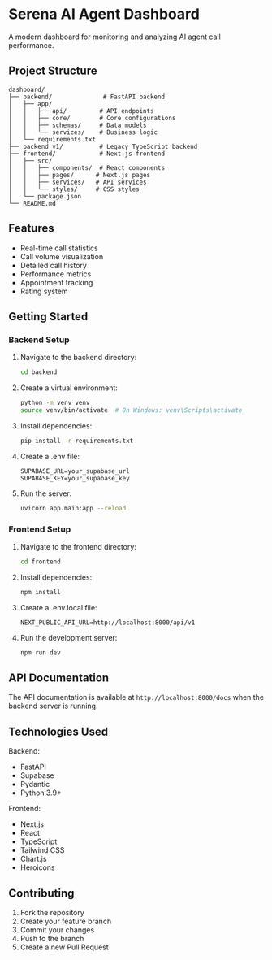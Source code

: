 # Serena AI Agent Dashboard

A modern dashboard for monitoring and analyzing AI agent call performance.

## Project Structure

```
dashboard/
├── backend/              # FastAPI backend
│   ├── app/
│   │   ├── api/         # API endpoints
│   │   ├── core/        # Core configurations
│   │   ├── schemas/     # Data models
│   │   └── services/    # Business logic
│   └── requirements.txt
├── backend_v1/          # Legacy TypeScript backend
├── frontend/            # Next.js frontend
│   ├── src/
│   │   ├── components/  # React components
│   │   ├── pages/      # Next.js pages
│   │   ├── services/   # API services
│   │   └── styles/     # CSS styles
│   └── package.json
└── README.md
```

## Features

- Real-time call statistics
- Call volume visualization
- Detailed call history
- Performance metrics
- Appointment tracking
- Rating system

## Getting Started

### Backend Setup

1. Navigate to the backend directory:
   ```bash
   cd backend
   ```

2. Create a virtual environment:
   ```bash
   python -m venv venv
   source venv/bin/activate  # On Windows: venv\Scripts\activate
   ```

3. Install dependencies:
   ```bash
   pip install -r requirements.txt
   ```

4. Create a .env file:
   ```
   SUPABASE_URL=your_supabase_url
   SUPABASE_KEY=your_supabase_key
   ```

5. Run the server:
   ```bash
   uvicorn app.main:app --reload
   ```

### Frontend Setup

1. Navigate to the frontend directory:
   ```bash
   cd frontend
   ```

2. Install dependencies:
   ```bash
   npm install
   ```

3. Create a .env.local file:
   ```
   NEXT_PUBLIC_API_URL=http://localhost:8000/api/v1
   ```

4. Run the development server:
   ```bash
   npm run dev
   ```

## API Documentation

The API documentation is available at `http://localhost:8000/docs` when the backend server is running.

## Technologies Used

Backend:
- FastAPI
- Supabase
- Pydantic
- Python 3.9+

Frontend:
- Next.js
- React
- TypeScript
- Tailwind CSS
- Chart.js
- Heroicons

## Contributing

1. Fork the repository
2. Create your feature branch
3. Commit your changes
4. Push to the branch
5. Create a new Pull Request 